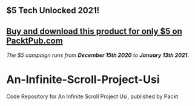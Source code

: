 ## $5 Tech Unlocked 2021!
[Buy and download this product for only $5 on PacktPub.com](https://www.packtpub.com/)
-----
*The $5 campaign         runs from __December 15th 2020__ to __January 13th 2021.__*

# An-Infinite-Scroll-Project-Usi
Code Repository for An Infinite Scroll Project Usi, published by Packt
